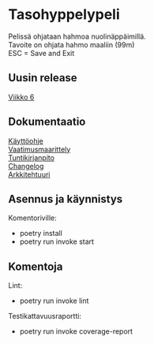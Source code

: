 # Tasohyppelypeli  
Pelissä ohjataan hahmoa nuolinäppäimillä.  
Tavoite on ohjata hahmo maaliin (99m)  
ESC = Save and Exit  


## Uusin release  
[Viikko 6](https://github.com/anleik/ot-harjoitus/releases/tag/viikko6)  


## Dokumentaatio  
[Käyttöohje](/dokumentaatio/kayttoohje.md)  
[Vaatimusmaarittely](dokumentaatio/vaatimusmaarittely.md)  
[Tuntikirjanpito](dokumentaatio/tuntikirjanpito.md)  
[Changelog](dokumentaatio/changelog.md)  
[Arkkitehtuuri](dokumentaatio/arkkitehtuuri.md)  

## Asennus ja käynnistys  
Komentoriville:  
- poetry install  
- poetry run invoke start  

## Komentoja  

Lint:  
- poetry run invoke lint  
  
Testikattavuusraportti:  
- poetry run invoke coverage-report  

